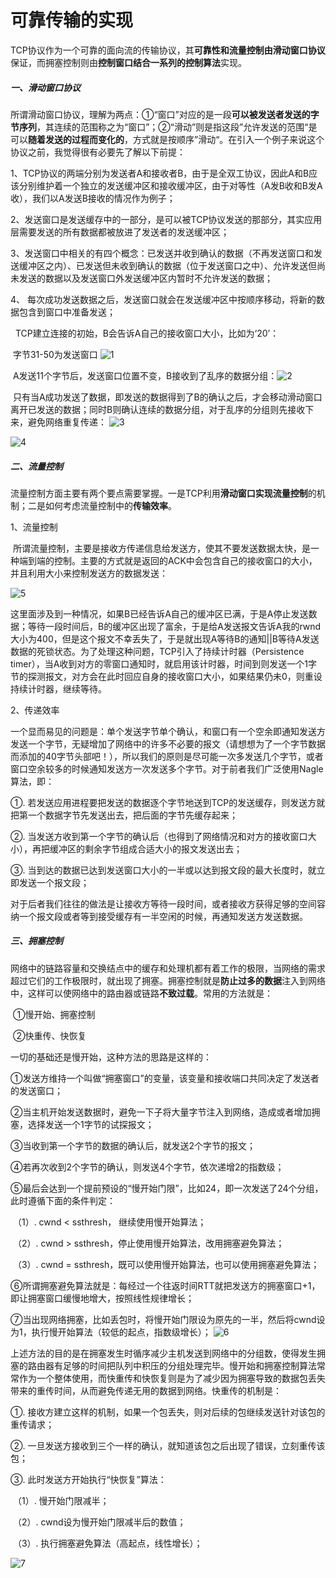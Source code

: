 # 可靠传输的实现

TCP协议作为一个可靠的面向流的传输协议，其**可靠性和流量控制由滑动窗口协议**保证，而拥塞控制则由**控制窗口结合一系列的控制算法**实现。

##### 一、滑动窗口协议

所谓滑动窗口协议，理解为两点：①“窗口”对应的是一段**可以被发送者发送的字节序列**，其连续的范围称之为“窗口”；②“滑动”则是指这段”允许发送的范围“是可以**随着发送的过程而变化的**，方式就是按顺序”滑动“。在引入一个例子来说这个协议之前，我觉得很有必要先了解以下前提： 

1、TCP协议的两端分别为发送者A和接收者B，由于是全双工协议，因此A和B应该分别维护着一个独立的发送缓冲区和接收缓冲区，由于对等性（A发B收和B发A收），我们以A发送B接收的情况作为例子； 

2、发送窗口是发送缓存中的一部分，是可以被TCP协议发送的那部分，其实应用层需要发送的所有数据都被放进了发送者的发送缓冲区； 

3、发送窗口中相关的有四个概念：已发送并收到确认的数据（不再发送窗口和发送缓冲区之内）、已发送但未收到确认的数据（位于发送窗口之中）、允许发送但尚未发送的数据以及发送窗口外发送缓冲区内暂时不允许发送的数据； 

4、 每次成功发送数据之后，发送窗口就会在发送缓冲区中按顺序移动，将新的数据包含到窗口中准备发送； 

​	 TCP建立连接的初始，B会告诉A自己的接收窗口大小，比如为‘20’： 

​	字节31-50为发送窗口 ![1](https://github.com/YuCXu/NOTE/blob/master/2019.3.26/images/1.PNG)

​	A发送11个字节后，发送窗口位置不变，B接收到了乱序的数据分组：![2](https://github.com/YuCXu/NOTE/blob/master/2019.3.26/images/2.PNG)

  只有当A成功发送了数据，即发送的数据得到了B的确认之后，才会移动滑动窗口离开已发送的数据；同时B则确认连续的数据分组，对于乱序的分组则先接收下来，避免网络重复传递： ![3](https://github.com/YuCXu/NOTE/blob/master/2019.3.26/images/3.PNG)

![4](https://github.com/YuCXu/NOTE/blob/master/2019.3.26/images/4.PNG)

##### 二、流量控制

流量控制方面主要有两个要点需要掌握。一是TCP利用**滑动窗口实现流量控制**的机制；二是如何考虑流量控制中的**传输效率**。 

1、流量控制

 所谓流量控制，主要是接收方传递信息给发送方，使其不要发送数据太快，是一种端到端的控制。主要的方式就是返回的ACK中会包含自己的接收窗口的大小，并且利用大小来控制发送方的数据发送： 

![5](https://github.com/YuCXu/NOTE/blob/master/2019.3.26/images/5.PNG)

这里面涉及到一种情况，如果B已经告诉A自己的缓冲区已满，于是A停止发送数据；等待一段时间后，B的缓冲区出现了富余，于是给A发送报文告诉A我的rwnd大小为400，但是这个报文不幸丢失了，于是就出现A等待B的通知||B等待A发送数据的死锁状态。为了处理这种问题，TCP引入了持续计时器（Persistence timer），当A收到对方的零窗口通知时，就启用该计时器，时间到则发送一个1字节的探测报文，对方会在此时回应自身的接收窗口大小，如果结果仍未0，则重设持续计时器，继续等待。 

2、传递效率

一个显而易见的问题是：单个发送字节单个确认，和窗口有一个空余即通知发送方发送一个字节，无疑增加了网络中的许多不必要的报文（请想想为了一个字节数据而添加的40字节头部吧！），所以我们的原则是尽可能一次多发送几个字节，或者窗口空余较多的时候通知发送方一次发送多个字节。对于前者我们广泛使用Nagle算法，即：

①. 若发送应用进程要把发送的数据逐个字节地送到TCP的发送缓存，则发送方就把第一个数据字节先发送出去，把后面的字节先缓存起来；

②. 当发送方收到第一个字节的确认后（也得到了网络情况和对方的接收窗口大小），再把缓冲区的剩余字节组成合适大小的报文发送出去； 

③. 当到达的数据已达到发送窗口大小的一半或以达到报文段的最大长度时，就立即发送一个报文段；    

​	对于后者我们往往的做法是让接收方等待一段时间，或者接收方获得足够的空间容纳一个报文段或者等到接受缓存有一半空闲的时候，再通知发送方发送数据。 

##### 三、拥塞控制

网络中的链路容量和交换结点中的缓存和处理机都有着工作的极限，当网络的需求超过它们的工作极限时，就出现了拥塞。拥塞控制就是**防止过多的数据**注入到网络中，这样可以使网络中的路由器或链路**不致过载**。常用的方法就是： 

​	①慢开始、拥塞控制 

​	②快重传、快恢复  

一切的基础还是慢开始，这种方法的思路是这样的： 

①发送方维持一个叫做“拥塞窗口”的变量，该变量和接收端口共同决定了发送者的发送窗口； 

②当主机开始发送数据时，避免一下子将大量字节注入到网络，造成或者增加拥塞，选择发送一个1字节的试探报文； 

③当收到第一个字节的数据的确认后，就发送2个字节的报文； 

④若再次收到2个字节的确认，则发送4个字节，依次递增2的指数级； 

⑤最后会达到一个提前预设的“慢开始门限”，比如24，即一次发送了24个分组，此时遵循下面的条件判定： 

​	（1）. cwnd < ssthresh， 继续使用慢开始算法； 

​	（2）. cwnd > ssthresh，停止使用慢开始算法，改用拥塞避免算法； 

​	（3）. cwnd = ssthresh，既可以使用慢开始算法，也可以使用拥塞避免算法； 

⑥所谓拥塞避免算法就是：每经过一个往返时间RTT就把发送方的拥塞窗口+1，即让拥塞窗口缓慢地增大，按照线性规律增长； 

⑦当出现网络拥塞，比如丢包时，将慢开始门限设为原先的一半，然后将cwnd设为1，执行慢开始算法（较低的起点，指数级增长）； ![6](https://github.com/YuCXu/NOTE/blob/master/2019.3.26/images/6.PNG)

​	上述方法的目的是在拥塞发生时循序减少主机发送到网络中的分组数，使得发生拥塞的路由器有足够的时间把队列中积压的分组处理完毕。慢开始和拥塞控制算法常常作为一个整体使用，而快重传和快恢复则是为了减少因为拥塞导致的数据包丢失带来的重传时间，从而避免传递无用的数据到网络。快重传的机制是： 

①. 接收方建立这样的机制，如果一个包丢失，则对后续的包继续发送针对该包的重传请求；

②. 一旦发送方接收到三个一样的确认，就知道该包之后出现了错误，立刻重传该包；

③. 此时发送方开始执行“快恢复”算法：

​	（1）. 慢开始门限减半；

​	（2）. cwnd设为慢开始门限减半后的数值；

​	（3）. 执行拥塞避免算法（高起点，线性增长）； 

![7](https://github.com/YuCXu/NOTE/blob/master/2019.3.26/images/7.PNG)

